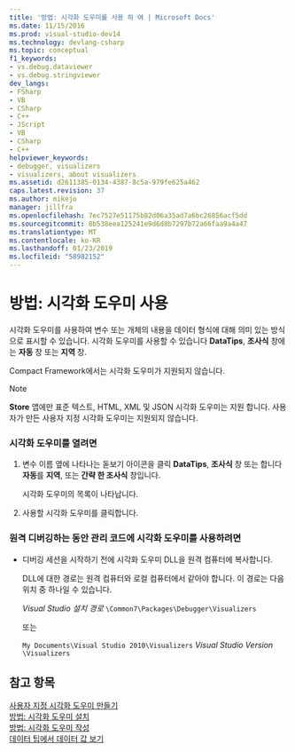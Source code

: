 ```yaml
---
title: '방법: 시각화 도우미를 사용 하 여 | Microsoft Docs'
ms.date: 11/15/2016
ms.prod: visual-studio-dev14
ms.technology: devlang-csharp
ms.topic: conceptual
f1_keywords:
- vs.debug.dataviewer
- vs.debug.stringviewer
dev_langs:
- FSharp
- VB
- CSharp
- C++
- JScript
- VB
- CSharp
- C++
helpviewer_keywords:
- debugger, visualizers
- visualizers, about visualizers
ms.assetid: d2611385-0134-4387-8c5a-979fe625a462
caps.latest.revision: 37
ms.author: mikejo
manager: jillfra
ms.openlocfilehash: 7ec7527e51175b82d06a35ad7a6bc26856acf5dd
ms.sourcegitcommit: 8b538eea125241e9d6d8b7297b72a66faa9a4a47
ms.translationtype: MT
ms.contentlocale: ko-KR
ms.lasthandoff: 01/23/2019
ms.locfileid: "58982152"
---
```

# <a name="how-to-use-a-visualizer"></a>방법: 시각화 도우미 사용
시각화 도우미를 사용하여 변수 또는 개체의 내용을 데이터 형식에 대해 의미 있는 방식으로 표시할 수 있습니다. 시각화 도우미를 사용할 수 있습니다 **DataTips**, **조사식** 창에는 **자동** 창 또는 **지역** 창.  
  
 Compact Framework에서는 시각화 도우미가 지원되지 않습니다.  
  
> [!NOTE]
>  **Store** 앱에만 표준 텍스트, HTML, XML 및 JSON 시각화 도우미는 지원 합니다. 사용자가 만든 사용자 지정 시각화 도우미는 지원되지 않습니다.  
  
### <a name="to-open-a-visualizer"></a>시각화 도우미를 열려면  
  
1.  변수 이름 옆에 나타나는 돋보기 아이콘을 클릭 **DataTips**, **조사식** 창 또는 합니다 **자동**를 **지역**, 또는 **간략 한 조사식** 창입니다.  
  
     시각화 도우미의 목록이 나타납니다.  
  
2.  사용할 시각화 도우미를 클릭합니다.  
  
### <a name="to-use-a-visualizer-for-managed-code-during-remote-debugging"></a>원격 디버깅하는 동안 관리 코드에 시각화 도우미를 사용하려면  
  
-   디버깅 세션을 시작하기 전에 시각화 도우미 DLL을 원격 컴퓨터에 복사합니다.  
  
     DLL에 대한 경로는 원격 컴퓨터와 로컬 컴퓨터에서 같아야 합니다. 이 경로는 다음 위치 중 하나일 수 있습니다.  
  
     *Visual Studio 설치 경로* `\Common7\Packages\Debugger\Visualizers`  
  
     또는  
  
     `My Documents\Visual Studio 2010\Visualizers` *Visual Studio Version* `\Visualizers`  
  
## <a name="see-also"></a>참고 항목  
 [사용자 지정 시각화 도우미 만들기](../debugger/create-custom-visualizers-of-data.md)   
 [방법: 시각화 도우미 설치](../debugger/how-to-install-a-visualizer.md)   
 [방법: 시각화 도우미 작성](../debugger/how-to-write-a-visualizer.md)   
 [데이터 팁에서 데이터 값 보기](../debugger/view-data-values-in-data-tips-in-the-code-editor.md)
